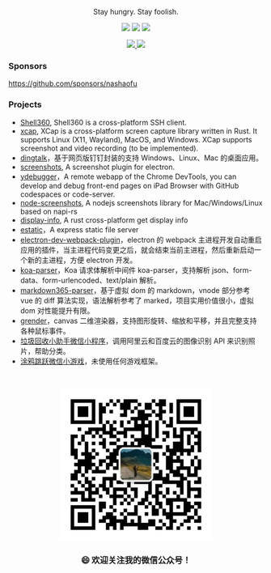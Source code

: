 <div align="center">
  <p>Stay hungry. Stay foolish.</p>
  <p>
    <img src="https://img.shields.io/github/followers/nashaofu" />
    <img src="https://img.shields.io/github/stars/nashaofu" />
    <img src="https://visitor-badge.laobi.icu/badge?page_id=nashaofu.nashaofu.README.md" />
  </p>
  <p>
    <a href="https://github.com/anuraghazra/github-readme-stats">
      <img
        width="49%"
        src="https://github-readme-stats.vercel.app/api?username=nashaofu&theme=shades-of-purple&show_icons=true&hide_border=true"
      />
    </a>
    <a href="https://git.io/streak-stats">
      <img
        width="49%"
        src="https://github-readme-streak-stats.herokuapp.com?user=nashaofu&theme=shades-of-purple&hide_border=true"
      />
    </a>
  </p>
</div>

<!--
**nashaofu/nashaofu** is a ✨ _special_ ✨ repository because its `README.md` (this file) appears on your GitHub profile.

Here are some ideas to get you started:

- 🔭 I’m currently working on ...
- 🌱 I’m currently learning ...
- 👯 I’m looking to collaborate on ...
- 🤔 I’m looking for help with ...
- 💬 Ask me about ...
- 📫 How to reach me: ...
- 😄 Pronouns: ...
- ⚡ Fun fact: ...
-->

### Sponsors

https://github.com/sponsors/nashaofu

### Projects

-   [Shell360](https://github.com/nashaofu/shell360), Shell360 is a cross-platform SSH client.
-   [xcap](https://github.com/nashaofu/xcap), XCap is a cross-platform screen capture library written in Rust. It supports Linux (X11, Wayland), MacOS, and Windows. XCap supports screenshot and video recording (to be implemented).
-   [dingtalk](https://github.com/nashaofu/dingtalk)，基于网页版钉钉封装的支持 Windows、Linux、Mac 的桌面应用。
-   [screenshots](https://github.com/nashaofu/screenshots), A screenshot plugin for electron.
-   [ydebugger](https://github.com/nashaofu/ydebugger)，A remote webapp of the Chrome DevTools, you can develop and debug front-end pages on iPad Browser with GitHub codespaces or code-server.
-   [node-screenshots](https://github.com/nashaofu/node-screenshots), A nodejs screenshots library for Mac/Windows/Linux based on napi-rs
-   [display-info](https://github.com/nashaofu/display-info), A rust cross-platform get display info
-   [estatic](https://github.com/nashaofu/estatic)，A express static file server
-   [electron-dev-webpack-plugin](https://github.com/nashaofu/electron-dev-webpack-plugin)，electron 的 webpack 主进程开发自动重启应用的插件，当主进程代码变更之后，就会结束当前主进程，然后重新启动一个新的主进程，方便 electron 开发。
-   [koa-parser](https://github.com/nashaofu/koa-parser)，Koa 请求体解析中间件 koa-parser，支持解析 json、form-data、form-urlencoded、text/plain 解析。
-   [markdown365-parser](https://nashaofu.github.io/markdown365-parser/)，基于虚拟 dom 的 markdown，vnode 部分参考 vue 的 diff 算法实现，语法解析参考了 marked，项目实用价值很小，虚拟 dom 对性能提升有限。
-   [grender](https://github.com/nashaofu/grender)，canvas 二维渲染器，支持图形旋转、缩放和平移，并且完整支持各种鼠标事件。
-   [垃圾回收小助手微信小程序](https://github.com/nashaofu/garbage-collector)，调用阿里云和百度云的图像识别 API 来识别照片，帮助分类。
-   [涂鸦跳跃微信小游戏](https://github.com/nashaofu/space-jump)，未使用任何游戏框架。

<div align="center">
  <br />
  <p>
    <img src="mp-qrcode.jpg" width="300" />
  </p>
  <h3>😄 欢迎关注我的微信公众号！</h3>
</div>
